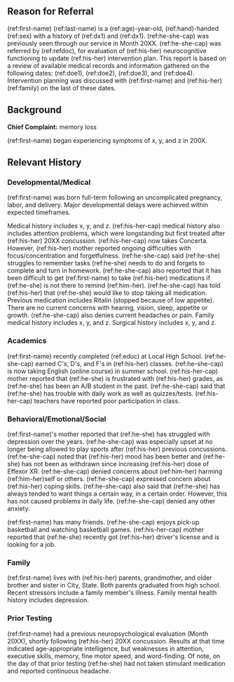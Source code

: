 ## Reason for Referral

(ref:first-name) (ref:last-name) is a (ref:age)-year-old, (ref:hand)-handed (ref:sex) with a history of (ref:dx1) and (ref:dx1).
(ref:he-she-cap) was previously seen through our service in Month 20XX.
(ref:he-she-cap) was referred by (ref:refdoc), for evaluation of (ref:his-her) neurocognitive functioning to update (ref:his-her) intervention plan.
This report is based on a review of available medical records and information gathered on the following dates: (ref:doe1), (ref:doe2), (ref:doe3), and (ref:doe4).
Intervention planning was discussed with (ref:first-name) and (ref:his-her) (ref:family) on the last of these dates.

## Background

**Chief Complaint:** memory loss

(ref:first-name) began experiencing symptoms of x, y, and z in 200X.

## Relevant History

### Developmental/Medical

(ref:first-name) was born full-term following an uncomplicated pregnancy, labor, and
delivery. Major developmental delays were achieved within expected timeframes.

Medical history includes x, y, and z. (ref:his-her-cap) medical history also
includes attention problems, which were longstanding but first treated after
(ref:his-her) 20XX concussion. (ref:his-her-cap) now takes Concerta. However,
(ref:his-her) mother reported ongoing difficulties with focus/concentration and
forgetfulness. (ref:he-she-cap) said (ref:he-she) struggles to remember tasks
(ref:he-she) needs to do and forgets to complete and turn in homework.
(ref:he-she-cap) also reported that it has been difficult to get (ref:first-name) to take
(ref:his-her) medications if (ref:he-she) is not there to remind (ref:him-her).
(ref:he-she-cap) has told (ref:his-her) that (ref:he-she) would like to stop
taking all medication. Previous medication includes Ritalin (stopped because of
low appetite). There are no current concerns with hearing, vision, sleep,
appetite or growth. (ref:he-she-cap) also denies current headaches or pain.
Family medical history includes x, y, and z. Surgical history includes x, y, and
z.

### Academics

(ref:first-name) recently completed (ref:educ) at Local High School. (ref:he-she-cap)
earned C's, D's, and F's in (ref:his-her) classes. (ref:he-she-cap) is now
taking English (online course) in summer school. (ref:his-her-cap) mother reported
that (ref:he-she) is frustrated with (ref:his-her) grades, as (ref:he-she) has
been an A/B student in the past. (ref:he-she-cap) said that (ref:he-she) has
trouble with daily work as well as quizzes/tests. (ref:his-her-cap) teachers
have reported poor participation in class.

### Behavioral/Emotional/Social

(ref:first-name)'s mother reported that (ref:he-she) has struggled with depression over
the years. (ref:he-she-cap) was especially upset at no longer being allowed to
play sports after (ref:his-her) previous concussions. (ref:he-she-cap) noted
that (ref:his-her) mood has been better and (ref:he-she) has not been as
withdrawn since increasing (ref:his-her) dose of Effexor XR. (ref:he-she-cap)
denied concerns about (ref:him-her) harming (ref:him-her)self or others.
(ref:he-she-cap) expressed concern about (ref:his-her) coping skills.
(ref:he-she-cap) also said that (ref:he-she) has always tended to want things a
certain way, in a certain order. However, this has not caused problems in daily
life. (ref:he-she-cap) denied any other anxiety.

(ref:first-name) has many friends. (ref:he-she-cap) enjoys pick-up basketball and watching
basketball games. (ref:his-her-cap) mother reported that (ref:he-she) recently got
(ref:his-her) driver's license and is looking for a job.

### Family

(ref:first-name) lives with (ref:his-her) parents, grandmother, and older brother and
sister in City, State. Both parents graduated from high school. Recent stressors
include a family member's illness. Family mental health history includes
depression.

### Prior Testing

(ref:first-name) had a previous neuropsychological evaluation (Month 20XX), shortly
following (ref:his-her) 20XX concussion. Results at that time indicated
age-appropriate intelligence, but weaknesses in attention, executive skills,
memory, fine motor speed, and word-finding. Of note, on the day of that prior
testing (ref:he-she) had not taken stimulant medication and reported continuous
headache.
